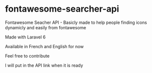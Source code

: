 # fontawesome-searcher-api
Fontawesome Seacher API - Basicly made to help people finding icons dynamicly and easily from fontawesome

Made with Laravel 6

Available in French and English for now

Feel free to contribute

I will put in the API link when it is ready
